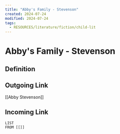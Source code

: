 ```yaml
---
title: "Abby's Family - Stevenson"
created: 2024-07-24
modified: 2024-07-24
tags:
  - RESOURCES/literature/fiction/child-lit
---
```

# Abby's Family - Stevenson
## Definition

## Outgoing Link
[[Abby Stevenson]]
## Incoming Link
```dataview
LIST
FROM [[]]
```
